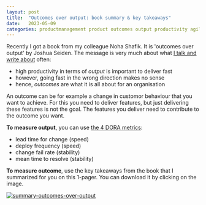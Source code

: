 ```yaml
---
layout: post
title:  "Outcomes over output: book summary & key takeaways"
date:   2023-05-09
categories: productmanagement product outcomes output productivity agile engineering
---
```

Recently I got a book from my colleague Noha Shafik. It is 'outcomes over output' by Joshua Seiden.
The message is very much about what [I talk and write about](https://youtu.be/zcIQfM9cX8E?t=958) often:
- high productivity in terms of _output_ is important to deliver fast
- however, going fast in the wrong direction makes no sense
- hence, _outcomes_ are what it is all about for an organisation

An outcome can be for example a change in customor behaviour that you want to achieve. 
For this you need to deliver features, but just delivering these features is not the goal.
The features you deliver need to contribute to the outcome you want.

__To measure output__, you can use [the 4 DORA metrics](https://arjenderuiter.github.io/book/summary/accelerate/2020/07/16/SUMMARY-AND-REVIEW-ACCELERATE-NICOLE-FORSGREN-JEZZ-HUMBLE-GENE-KIM.html):
- lead time for change (speed)
- deploy frequency (speed)
- change fail rate (stability)
- mean time to resolve (stability)

__To measure outcome__, use the key takeaways from the book that I summarized for you on this 1-pager.
You can download it by clicking on the image.

[![summary-outcomes-over-output](https://github.com/arjenderuiter/arjenderuiter.github.io/assets/5676977/5cf45f49-9b12-4bc2-91a3-8da2fcac49c3)](https://github.com/arjenderuiter/arjenderuiter.github.io/files/11434903/outcomes-over-output.pdf)

